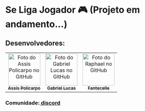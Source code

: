 <h1>  Se Liga Jogador 🎮 (Projeto em andamento...)</h1>

<h2> Desenvolvedores: </h2>

<table>
  <tr>
    <td align="center">
      <a href="https://github.com/eonarga">
        <img src="https://avatars.githubusercontent.com/u/111381502?v=4" width="100px;" alt="Foto do Assis Policarpo no GitHub"/><br>
        <sub>
          <b>Assis Policarpo</b>
        </sub>
      </a>
    </td>
    <td align="center">
      <a href="https://github.com/gabrielgt5">
        <img src="https://avatars.githubusercontent.com/u/69332675?s=400&u=31459ee527d187a0713939d2b34c5acbd20940ce&v=4" width="100px;" alt="Foto do Gabriel Lucas no GitHub"/><br>
        <sub>
          <b>Gabriel Lucas</b>
        </sub>
      </a>
    </td>
     <td align="center">
      <a href="https://github.com/raphaelkauan?tab=repositories">
        <img src="https://avatars.githubusercontent.com/u/111379005?v=4" width="100px;" alt="Foto do Raphael no GitHub"/><br>
        <sub>
          <b>Fantecelle</b>
        </sub>
      </a>
    </td>
  </tr>
</table>

### Comunidade:<a href="https://discord.gg/rbknSaYU"> discord </a>
